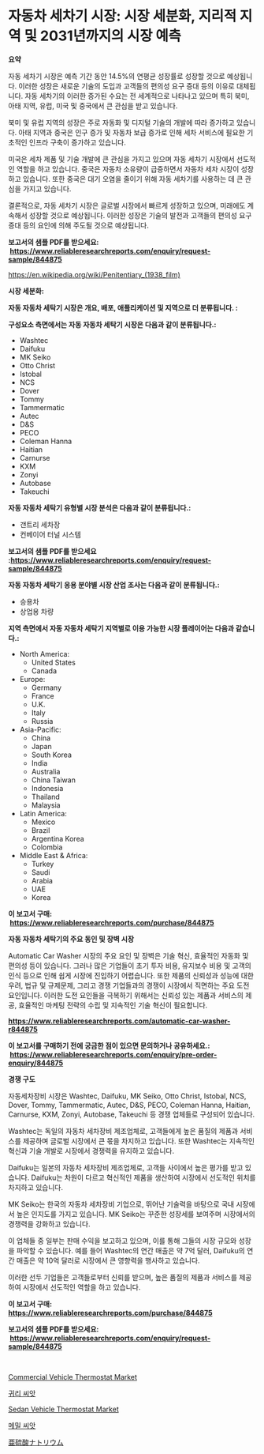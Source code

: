 <p><h1>자동차 세차기 시장: 시장 세분화, 지리적 지역 및 2031년까지의 시장 예측</h1></p><p><strong>요약</strong></p>
<p><p>자동 세차기 시장은 예측 기간 동안 14.5%의 연평균 성장률로 성장할 것으로 예상됩니다. 이러한 성장은 새로운 기술의 도입과 고객들의 편의성 요구 증대 등의 이유로 대체됩니다. 자동 세차기의 이러한 증가된 수요는 전 세계적으로 나타나고 있으며 특히 북미, 아태 지역, 유럽, 미국 및 중국에서 큰 관심을 받고 있습니다.</p><p>북미 및 유럽 지역의 성장은 주로 자동화 및 디지털 기술의 개발에 따라 증가하고 있습니다. 아태 지역과 중국은 인구 증가 및 자동차 보급 증가로 인해 세차 서비스에 필요한 기초적인 인프라 구축이 증가하고 있습니다.</p><p>미국은 세차 제품 및 기술 개발에 큰 관심을 가지고 있으며 자동 세차기 시장에서 선도적인 역할을 하고 있습니다. 중국은 자동차 소유량이 급증하면서 자동차 세차 시장이 성장하고 있습니다. 또한 중국은 대기 오염을 줄이기 위해 자동 세차기를 사용하는 데 큰 관심을 가지고 있습니다.</p><p>결론적으로, 자동 세차기 시장은 글로벌 시장에서 빠르게 성장하고 있으며, 미래에도 계속해서 성장할 것으로 예상됩니다. 이러한 성장은 기술의 발전과 고객들의 편의성 요구 증대 등의 요인에 의해 주도될 것으로 예상됩니다.</p></p>
<p><strong>보고서의 샘플 PDF를 받으세요: &nbsp;<a href="https://www.reliableresearchreports.com/enquiry/request-sample/844875">https://www.reliableresearchreports.com/enquiry/request-sample/844875</a></strong></p>
<p><a href="https://en.wikipedia.org/wiki/Penitentiary_(1938_film)">https://en.wikipedia.org/wiki/Penitentiary_(1938_film)</a></p>
<p><strong>시장 세분화:</strong></p>
<p><strong> 자동 자동차 세탁기 시장은 개요, 배포, 애플리케이션 및 지역으로 더 분류됩니다. :</strong></p>
<p><strong>구성요소 측면에서는 자동 자동차 세탁기 시장은 다음과 같이 분류됩니다.:</strong></p>
<p><ul><li>Washtec</li><li>Daifuku</li><li>MK Seiko</li><li>Otto Christ</li><li>Istobal</li><li>NCS</li><li>Dover</li><li>Tommy</li><li>Tammermatic</li><li>Autec</li><li>D&S</li><li>PECO</li><li>Coleman Hanna</li><li>Haitian</li><li>Carnurse</li><li>KXM</li><li>Zonyi</li><li>Autobase</li><li>Takeuchi</li></ul></p>
<p><strong> 자동 자동차 세탁기 유형별 시장 분석은 다음과 같이 분류됩니다.:</strong></p>
<p><ul><li>갠트리 세차장</li><li>컨베이어 터널 시스템</li></ul></p>
<p><strong>보고서의 샘플 PDF를 받으세요 :<a href="https://www.reliableresearchreports.com/enquiry/request-sample/844875">https://www.reliableresearchreports.com/enquiry/request-sample/844875</a></strong></p>
<p><strong> 자동 자동차 세탁기 응용 분야별 시장 산업 조사는 다음과 같이 분류됩니다.:</strong></p>
<p><ul><li>승용차</li><li>상업용 차량</li></ul></p>
<p><strong>지역 측면에서 자동 자동차 세탁기 지역별로 이용 가능한 시장 플레이어는 다음과 같습니다.:</strong></p>
<p><ul>
    <li>
        North America:
        <ul>
            <li>United States</li>
            <li>Canada</li>
        </ul>
    </li>
    <li>
        Europe:
        <ul>
            <li>Germany</li>
            <li>France</li>
            <li>U.K.</li>
            <li>Italy</li>
            <li>Russia</li>
        </ul>
    </li>
    <li>
        Asia-Pacific:
        <ul>
            <li>China</li>
            <li>Japan</li>
            <li>South Korea</li>
            <li>India</li>
            <li>Australia</li>
            <li>China Taiwan</li>
            <li>Indonesia</li>
            <li>Thailand</li>
            <li>Malaysia</li>
        </ul>
    </li>
    <li>
        Latin America:
        <ul>
            <li>Mexico</li>
            <li>Brazil</li>
            <li>Argentina Korea</li>
            <li>Colombia</li>
        </ul>
    </li>
    <li>
        Middle East & Africa:
        <ul>
            <li>Turkey</li>
            <li>Saudi</li>
            <li>Arabia</li>
            <li>UAE</li>
            <li>Korea</li>
        </ul>
    </li>
    </ul></p>
<p><strong>이 보고서 구매: &nbsp;<a href="https://www.reliableresearchreports.com/purchase/844875">https://www.reliableresearchreports.com/purchase/844875</a></strong></p>
<p><strong>자동 자동차 세탁기의 주요 동인 및 장벽 시장</strong></p>
<p><p>Automatic Car Washer 시장의 주요 요인 및 장벽은 기술 혁신, 효율적인 자동화 및 편의성 등이 있습니다. 그러나 많은 기업들이 초기 투자 비용, 유지보수 비용 및 고객의 인식 등으로 인해 쉽게 시장에 진입하기 어렵습니다. 또한 제품의 신뢰성과 성능에 대한 우려, 법규 및 규제문제, 그리고 경쟁 기업들과의 경쟁이 시장에서 직면하는 주요 도전 요인입니다. 이러한 도전 요인들을 극복하기 위해서는 신뢰성 있는 제품과 서비스의 제공, 효율적인 마케팅 전략의 수립 및 지속적인 기술 혁신이 필요합니다.</p></p>
<p><strong><a href="https://www.reliableresearchreports.com/automatic-car-washer-r844875">https://www.reliableresearchreports.com/automatic-car-washer-r844875</a></strong></p>
<p><strong>이 보고서를 구매하기 전에 궁금한 점이 있으면 문의하거나 공유하세요.: &nbsp;<a href="https://www.reliableresearchreports.com/enquiry/pre-order-enquiry/844875">https://www.reliableresearchreports.com/enquiry/pre-order-enquiry/844875</a></strong></p>
<p><strong>경쟁 구도</strong></p>
<p><p>자동세차장비 시장은 Washtec, Daifuku, MK Seiko, Otto Christ, Istobal, NCS, Dover, Tommy, Tammermatic, Autec, D&S, PECO, Coleman Hanna, Haitian, Carnurse, KXM, Zonyi, Autobase, Takeuchi 등 경쟁 업체들로 구성되어 있습니다. </p><p>Washtec는 독일의 자동차 세차장비 제조업체로, 고객들에게 높은 품질의 제품과 서비스를 제공하며 글로벌 시장에서 큰 몫을 차지하고 있습니다. 또한 Washtec는 지속적인 혁신과 기술 개발로 시장에서 경쟁력을 유지하고 있습니다.</p><p>Daifuku는 일본의 자동차 세차장비 제조업체로, 고객들 사이에서 높은 평가를 받고 있습니다. Daifuku는 차원이 다르고 혁신적인 제품을 생산하여 시장에서 선도적인 위치를 차지하고 있습니다.</p><p>MK Seiko는 한국의 자동차 세차장비 기업으로, 뛰어난 기술력을 바탕으로 국내 시장에서 높은 인지도를 가지고 있습니다. MK Seiko는 꾸준한 성장세를 보여주며 시장에서의 경쟁력을 강화하고 있습니다.</p><p>이 업체들 중 일부는 판매 수익을 보고하고 있으며, 이를 통해 그들의 시장 규모와 성장을 파악할 수 있습니다. 예를 들어 Washtec의 연간 매출은 약 7억 달러, Daifuku의 연간 매출은 약 10억 달러로 시장에서 큰 영향력을 행사하고 있습니다. </p><p>이러한 선두 기업들은 고객들로부터 신뢰를 받으며, 높은 품질의 제품과 서비스를 제공하여 시장에서 선도적인 역할을 하고 있습니다.</p></p>
<p><strong>이 보고서 구매: &nbsp; <a href="https://www.reliableresearchreports.com/purchase/844875">https://www.reliableresearchreports.com/purchase/844875</a></strong></p>
<p><strong>보고서의 샘플 PDF를 받으세요: &nbsp;<a href="https://www.reliableresearchreports.com/enquiry/request-sample/844875">https://www.reliableresearchreports.com/enquiry/request-sample/844875</a></strong><strong></strong></p>
<p>&nbsp;</p>
<p><p><a href="https://github.com/JosephMorgnlvXXff/Market-Research-Report-List-1/blob/main/commercial-vehicle-thermostat-market.md">Commercial Vehicle Thermostat Market</a></p><p><a href="https://github.com/shampaakter36/Market-Research-Report-List-1/blob/main/958432217618.md">귀리 씨앗</a></p><p><a href="https://github.com/ochgvvcj16/Market-Research-Report-List-1/blob/main/sedan-vehicle-thermostat-market.md">Sedan Vehicle Thermostat Market</a></p><p><a href="https://github.com/LuckeyCorbin/Market-Research-Report-List-1/blob/main/607008517619.md">메밀 씨앗</a></p><p><a href="https://github.com/DanykaKilback/Market-Research-Report-List-2/blob/main/666875311794.md">亜硫酸ナトリウム</a></p></p>
